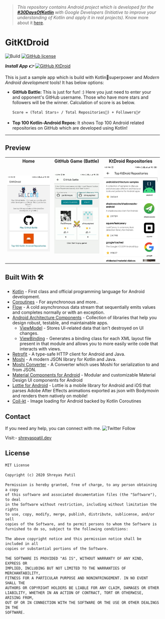 > *This repository contains Android project which is developed for the [**#30DaysOfKotlin**](https://twitter.com/hashtag/30daysofkotlin?lang=en) with Google Developers (Initiative to improve your understanding of Kotlin and apply it in real projects).* 
> Know more about it [here](https://eventsonair.withgoogle.com/events/kotlin).

# GitKtDroid

![Build](https://github.com/PatilShreyas/GitKtDroid/workflows/Build/badge.svg?branch=master)
[![GitHub license](https://img.shields.io/badge/License-MIT-blue.svg)](LICENSE)

***Install App 👉***
[![GitHub KtDroid](https://img.shields.io/badge/GitKtDroid-APK-blue.svg?style=for-the-badge&logo=android)](https://github.com/PatilShreyas/GitKtDroid/releases/download/v1.0/app-debug.apk)

This is just a sample app which is build with Kotlin🦸superpower and *Modern Android development* tools! It has below options:

- **GitHub Battle:** This is just for fun! :) Here you just need to enter your and opponent's GitHub username. Those who have more stars and followers will be the winner. Calculation of score is as below.

  `Score = (Total Stars⭐ / Total Repositories💼) + Followers🙋‍♂️`
  
- **Top 100 Kotlin-Android Repos:** It shows Top 100 Android related repositories on GitHub which are developed using Kotlin!

---

## Preview
<table style="width:100%">
  <tr>
    <th>Home</th>
    <th>GitHub Game (Battle)</th>
    <th>KtDroid Repositories</th>
  </tr>
  <tr>
    <td><img src="art/Home.jpg"/></td>
    <td><img src="art/Battle.gif"/></td>
    <td><img src="art/List.jpg"</td>
  </tr>
</table>

## Built With 🛠
- [Kotlin](https://kotlinlang.org/) - First class and official programming language for Android development.
- [Coroutines](https://kotlinlang.org/docs/reference/coroutines-overview.html) - For asynchronous and more..
- [Flow](https://kotlin.github.io/kotlinx.coroutines/kotlinx-coroutines-core/kotlinx.coroutines.flow/-flow/) - A cold asynchronous data stream that sequentially emits values and completes normally or with an exception.
- [Android Architecture Components](https://developer.android.com/topic/libraries/architecture) - Collection of libraries that help you design robust, testable, and maintainable apps.
  - [ViewModel](https://developer.android.com/topic/libraries/architecture/viewmodel) - Stores UI-related data that isn't destroyed on UI changes. 
  - [ViewBinding](https://developer.android.com/topic/libraries/view-binding) - Generates a binding class for each XML layout file present in that module and allows you to more easily write code that interacts with views.
- [Retrofit](https://square.github.io/retrofit/) - A type-safe HTTP client for Android and Java.
- [Moshi](https://github.com/square/moshi) - A modern JSON library for Kotlin and Java.
- [Moshi Converter](https://github.com/square/retrofit/tree/master/retrofit-converters/moshi) - A Converter which uses Moshi for serialization to and from JSON.
- [Material Components for Android](https://github.com/material-components/material-components-android) - Modular and customizable Material Design UI components for Android
- [Lottie for Android](https://github.com/airbnb/lottie-android) - Lottie is a mobile library for Android and iOS that parses Adobe After Effects animations exported as json with Bodymovin and renders them natively on mobile!
- [Coil-kt](https://github.com/coil-kt/coil) - Image loading for Android backed by Kotlin Coroutines

## Contact
If you need any help, you can connect with me. 
![Twitter Follow](https://img.shields.io/twitter/follow/imShreyasPatil?label=Follow&style=social)

Visit:- [shreyaspatil.dev](https://shreyaspatil.dev)

## License
```
MIT License

Copyright (c) 2020 Shreyas Patil

Permission is hereby granted, free of charge, to any person obtaining a copy
of this software and associated documentation files (the "Software"), to deal
in the Software without restriction, including without limitation the rights
to use, copy, modify, merge, publish, distribute, sublicense, and/or sell
copies of the Software, and to permit persons to whom the Software is
furnished to do so, subject to the following conditions:

The above copyright notice and this permission notice shall be included in all
copies or substantial portions of the Software.

THE SOFTWARE IS PROVIDED "AS IS", WITHOUT WARRANTY OF ANY KIND, EXPRESS OR
IMPLIED, INCLUDING BUT NOT LIMITED TO THE WARRANTIES OF MERCHANTABILITY,
FITNESS FOR A PARTICULAR PURPOSE AND NONINFRINGEMENT. IN NO EVENT SHALL THE
AUTHORS OR COPYRIGHT HOLDERS BE LIABLE FOR ANY CLAIM, DAMAGES OR OTHER
LIABILITY, WHETHER IN AN ACTION OF CONTRACT, TORT OR OTHERWISE, ARISING FROM,
OUT OF OR IN CONNECTION WITH THE SOFTWARE OR THE USE OR OTHER DEALINGS IN THE
SOFTWARE.
```
